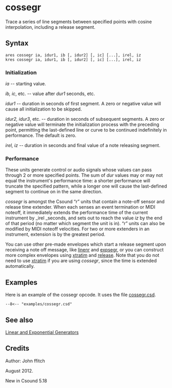 <!--
id:cossegr
category:Signal Generators:Linear and Exponential Generators
-->
# cossegr
Trace a series of line segments between specified points with
cosine interpolation, including a release segment.

## Syntax
``` csound-orc
ares cossegr ia, idur1, ib [, idur2] [, ic] [...], irel, iz
kres cossegr ia, idur1, ib [, idur2] [, ic] [...], irel, iz
```

### Initialization

_ia_ -- starting value.

_ib, ic_, etc. -- value after _dur1_ seconds, etc.

_idur1_ -- duration in seconds of first segment. A zero or negative value will cause all initialization to be skipped.

_idur2, idur3_, etc. -- duration in seconds of subsequent segments. A zero or negative value will terminate the initialization process with the preceding point, permitting the last-defined line or curve to be continued indefinitely in performance. The default is zero.

_irel, iz_ -- duration in seconds and final value of a note releasing segment.

### Performance

These units generate control or audio signals whose values can pass through 2 or more specified points. The sum of _dur_ values may or may not equal the instrument's performance time: a shorter performance will truncate the specified pattern, while a longer one will cause the last-defined segment to continue on in the same direction.

_cossegr_ is amongst the Csound &#8220;r&#8221; units that contain a note-off sensor and release time extender. When each senses an event termination or MIDI noteoff, it immediately extends the performance time of the current instrument by _irel _seconds, and sets out to reach the value _iz_ by the end of that period (no matter which segment the unit is in). &#8220;r&#8221; units can also be modified by MIDI noteoff velocities. For two or more extenders in an instrument, extension is by the greatest period.

You can use other pre-made envelopes which start a release segment upon receiving a note off message, like [linenr](../../opcodes/linenr) and [expsegr](../../opcodes/expsegr), or you can construct more complex envelopes using [xtratim](../../opcodes/xtratim) and [release](../../opcodes/release). Note that you do not need to use [xtratim](../../opcodes/xtratim) if you are using _cossegr_, since the time is extended automatically.

## Examples

Here is an example of the cossegr opcode. It uses the file [cossegr.csd](../../examples/cossegr.csd).

``` csound-orc title="Example of the cossegr opcode." linenums="1"
--8<-- "examples/cossegr.csd"
```

## See also

[Linear and Exponential Generators](../../siggen/lineexp)

## Credits

Author: John ffitch

August 2012.

New in Csound 5.18
